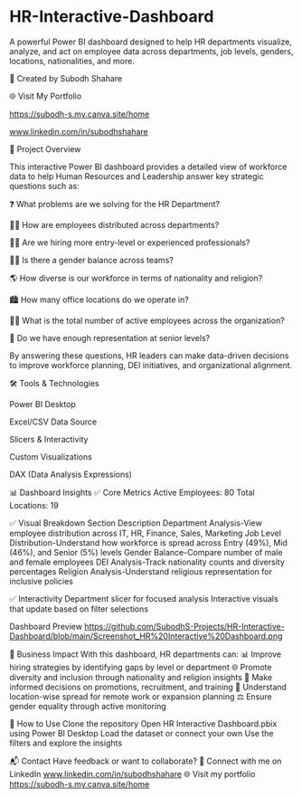 # HR-Interactive-Dashboard
A powerful Power BI dashboard designed to help HR departments visualize, analyze, and act on employee data across departments, job levels, genders, locations, nationalities, and more.

🔗 Created by Subodh Shahare

🌐 Visit My Portfolio

https://subodh-s.my.canva.site/home

www.linkedin.com/in/subodhshahare

📌 Project Overview

This interactive Power BI dashboard provides a detailed view of workforce data to help Human Resources and Leadership answer key strategic questions such as:

❓ What problems are we solving for the HR Department?

👨‍💼 How are employees distributed across departments?

🧑‍🔧 Are we hiring more entry-level or experienced professionals?

👩‍👧 Is there a gender balance across teams?

🌎 How diverse is our workforce in terms of nationality and religion?

🏙️ How many office locations do we operate in?

🧑‍💻 What is the total number of active employees across the organization?

🔄 Do we have enough representation at senior levels?

By answering these questions, HR leaders can make data-driven decisions to improve workforce planning, DEI initiatives, and organizational alignment.

🛠️ Tools & Technologies

Power BI Desktop

Excel/CSV Data Source

Slicers & Interactivity

Custom Visualizations

DAX (Data Analysis Expressions)

📊 Dashboard Insights
✅ Core Metrics
Active Employees: 80
Total Locations: 19

✅ Visual Breakdown
Section	Description
Department Analysis-View employee distribution across IT, HR, Finance, Sales, Marketing
Job Level Distribution-Understand how workforce is spread across Entry (49%), Mid (46%), and Senior (5%) levels
Gender Balance-Compare number of male and female employees
DEI Analysis-Track nationality counts and diversity percentages
Religion Analysis-Understand religious representation for inclusive policies

✅ Interactivity
Department slicer for focused analysis
Interactive visuals that update based on filter selections

Dashboard Preview
https://github.com/SubodhS-Projects/HR-Interactive-Dashboard/blob/main/Screenshot_HR%20Interactive%20Dashboard.png

🎯 Business Impact
With this dashboard, HR departments can:
📊 Improve hiring strategies by identifying gaps by level or department
🌐 Promote diversity and inclusion through nationality and religion insights
🧠 Make informed decisions on promotions, recruitment, and training
🏢 Understand location-wise spread for remote work or expansion planning
⚖️ Ensure gender equality through active monitoring

🚀 How to Use
Clone the repository
Open HR Interactive Dashboard.pbix using Power BI Desktop
Load the dataset or connect your own
Use the filters and explore the insights

📬 Contact
Have feedback or want to collaborate?
📧 Connect with me on LinkedIn 
www.linkedin.com/in/subodhshahare
🌐 Visit my portfolio 
https://subodh-s.my.canva.site/home



